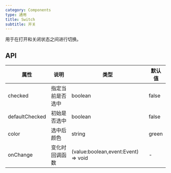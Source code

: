 ```yaml
---
category: Components
type: 通用
title: Switch
subtitle: 开关
---
```


用于在打开和关闭状态之间进行切换。

## API

| 属性 | 说明 | 类型 | 默认值 |
| --- | --- | --- | --- |
| checked | 指定当前是否选中 | boolean| false|
| defaultChecked  | 初始是否选中  |boolean   | false|     
| color | 选中后颜色 | string| green|
| onChange | 变化时回调函数  | (value:boolean,event:Event) => void | -|
